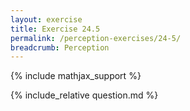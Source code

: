 ```yaml
---
layout: exercise
title: Exercise 24.5
permalink: /perception-exercises/24-5/
breadcrumb: Perception
---
```


{% include mathjax_support %}

<div><i class="arrow-up" data-chapter="perception-exercises" data-exercise="ex_5" data-rating="0"></i></div>
{% include_relative question.md %}
